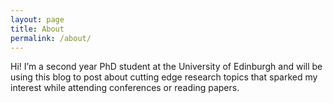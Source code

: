 ```yaml
---
layout: page
title: About
permalink: /about/
---
```


Hi! I’m a second year PhD student at the University of Edinburgh and will be using this blog to post about cutting edge research topics that sparked my interest while attending conferences or reading papers.

<!--This is the base Jekyll theme. You can find out more info about 
customizing your Jekyll theme, as well as basic Jekyll usage 
documentation at [jekyllrb.com](https://jekyllrb.com/)

You can find the source code for Minima at GitHub:
[jekyll][jekyll-organization] /
[minima](https://github.com/jekyll/minima)

You can find the source code for Jekyll at GitHub:
[jekyll][jekyll-organization] /
[jekyll](https://github.com/jekyll/jekyll)


[jekyll-organization]: https://github.com/jekyll-->
